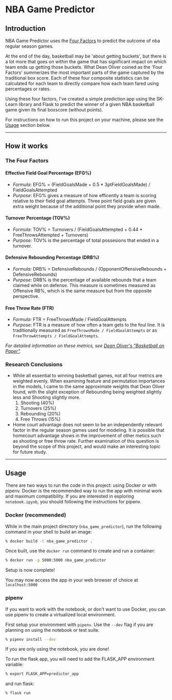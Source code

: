 # NBA Game Predictor

## Introduction

NBA Game Predictor uses the [Four Factors](https://www.nbastuffer.com/analytics101/four-factors/) to predict the outcome of nba regular season games.

At the end of the day, basketball may be 'about getting buckets', but there is a lot more that goes on within the game that has significant impact on which team ends up getting those buckets. What Dean Oliver coined as the 'Four Factors' summerizes the most important parts of the game captured by the traditional box score. Each of these four composite statistics can be calculated for each team to directly compare how each team fared using percentages or rates.

Using these four factors, I've created a simple prediction app using the SK-Learn library and Flask to predict the winner of a given NBA basketball game given its final boxscore (without points).

For instructions on how to run this project on your machine, please see the [Usage](#usage) section below.

---

## How it works

### The Four Factors

#### Effective Field Goal Percentage (EFG%)

- *Formula:* EFG% = (FieldGoalsMade + 0.5 * 3ptFieldGoalsMade) / FieldGoalsAttempted
- *Purpose:* EFG% gives a measure of how efficently a team is scoring relative to their field goal attempts. Three point field goals are given extra weight because of the additional point they provide when made.

#### Turnover Percentage (TOV%)

- *Formula:* TOV% = Turnovers / (FieldGoalsAttempted + 0.44 * FreeThrowsAttempted + Turnovers)
- *Purpose:* TOV% is the percentage of total possesions that ended in a turnover.

#### Defensive Rebounding Percentage (DRB%)

- *Formula:* DRB% = DefensiveRebounds / (OpponentOffensiveRebounds + DefensiveRebounds)
- *Purpose:* DRB% is the percentage of available rebounds that a team claimed while on defense. This measure is sometimes measured as Offensive RB%, which is the same measure but from the opposite perspective.

#### Free Throw Rate (FTR)

- *Formula:* FTR = FreeThrowsMade / FieldGoalAttempts
- *Purpose:* FTR is a measure of how often a team gets to the foul line. It is traditionally measured as `FreeThrowsMade / FieldGoalAttempts` or as `FreeThrowAttempts / FieldGoalAttempts`.

*For detailed information on these metrics, see [Dean Oliver's "Basketball on Paper"](http://www.basketballonpaper.com/).*

### Research Conclusions

- While all essential to winning basketball games, not all four metrics are weighted evenly. When examining feature and permutation importances in the models, I came to the same approximate weights that Dean Oliver found, with the slight exception of Rebounding being weighted slightly less and Shooting slightly more.
    1. Shooting (40%)
    2. Turnovers (25%)
    3. Rebounding (20%)
    4. Free Throws (15%)
- Home court advantage does not seem to be an independently relevant factor in the regular season games used for modeling. It is possible that homecourt advantage shows in the improvement of other metics such as shooting or free throw rate. Further examination of this question is beyond the scope of this project, and would make an interesting topic for future study.

---

## Usage

There are two ways to run the code in this project: using Docker or with pipenv. Docker is the recommended way to run the app with minimal work and maximum compatibility. If you are interested in exploring `notebook.ipynb`, you should following the instructions for pipenv.

### Docker (recommended)

While in the main project directory (`nba_game_predictor`), run the following command in your shell to build an image:

```bash
% docker build -t nba_game_predictor .
```

Once built, use the `docker run` command to create and run a container:

```bash
% docker run -p 5000:5000 nba_game_predictor
```

Setup is now complete!

You may now access the app in your web browser of choice at `localhost:5000`

### pipenv

If you want to work with the notebook, or don't want to use Docker, you can use pipenv to create a virtualized local environment.

First setup your environment with `pipenv`. Use the `--dev` flag if you are planning on using the notebook or test suite.

```bash
% pipenv install --dev
```

If you are only using the notebook, you are done!

To run the flask app, you will need to add the FLASK_APP environment variable:

```bash
% export FLASK_APP=predictor_app
```

and run flask:

```bash
% flask run
```
